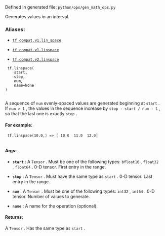 Defined in generated file:  `python/ops/gen_math_ops.py` 

Generates values in an interval.



### Aliases:

- [ `tf.compat.v1.lin_space` ](/api_docs/python/tf/linspace)

- [ `tf.compat.v1.linspace` ](/api_docs/python/tf/linspace)

- [ `tf.compat.v2.linspace` ](/api_docs/python/tf/linspace)



```
 tf.linspace(
    start,
    stop,
    num,
    name=None
)
 
```

A sequence of  `num`  evenly-spaced values are generated beginning at  `start` .
If  `num > 1` , the values in the sequence increase by  `stop - start / num - 1` ,
so that the last one is exactly  `stop` .



#### For example:


```
 tf.linspace(10.0,) => [ 10.0  11.0  12.0]
 
```



#### Args:

- **`start`** : A  `Tensor` . Must be one of the following types:  `bfloat16` ,  `float32` ,  `float64` .
0-D tensor. First entry in the range.

- **`stop`** : A  `Tensor` . Must have the same type as  `start` .
0-D tensor. Last entry in the range.

- **`num`** : A  `Tensor` . Must be one of the following types:  `int32` ,  `int64` .
0-D tensor. Number of values to generate.

- **`name`** : A name for the operation (optional).



#### Returns:
A  `Tensor` . Has the same type as  `start` .

